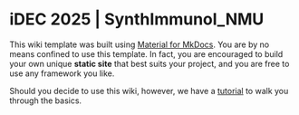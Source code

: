 # iDEC 2025 | SynthImmunol_NMU

This wiki template was built using [Material for MkDocs](https://squidfunk.github.io/mkdocs-material/). You are by no means confined to use this template. In fact, you are encouraged to build your own unique **static site** that best suits your project, and you are free to use any framework you like.

Should you decide to use this wiki, however, we have a [tutorial](https://wiki.idec.io/team_wiki/mkdocs/) to walk you through the basics.
